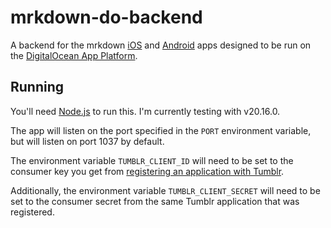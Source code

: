 # mrkdown-do-backend

A backend for the mrkdown [iOS](https://github.com/tweakdeveloper/mrkdown-iOS)
and [Android](https://github.com/tweakdeveloper/mrkdown-android) apps designed
to be run on the
[DigitalOcean App Platform](https://www.digitalocean.com/products/app-platform).

## Running

You'll need [Node.js](https://nodejs.org) to run this. I'm currently testing
with v20.16.0.

The app will listen on the port specified in the `PORT` environment variable,
but will listen on port 1037 by default.

The environment variable `TUMBLR_CLIENT_ID` will need to be set to the consumer
key you get from
[registering an application with Tumblr](https://www.tumblr.com/oauth/register).

Additionally, the environment variable `TUMBLR_CLIENT_SECRET` will need to be
set to the consumer secret from the same Tumblr application that was
registered.

